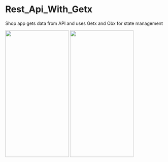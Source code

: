 # Rest_Api_With_Getx
Shop app gets data from API and uses Getx and Obx for state management


<img src="https://user-images.githubusercontent.com/92229738/180051787-9dcfce74-afc8-446a-93f4-4c59dd995a60.png"  width="200" height="400" />         <img src="https://user-images.githubusercontent.com/92229738/180053433-3afe9a01-a262-4fc5-bca7-e82eaa9f2c8e.png"  width="200" height="400" />

